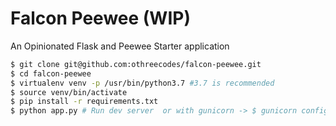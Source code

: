 # Falcon Peewee (WIP)

An Opinionated Flask and Peewee Starter application

```sh
$ git clone git@github.com:othreecodes/falcon-peewee.git
$ cd falcon-peewee
$ virtualenv venv -p /usr/bin/python3.7 #3.7 is recommended
$ source venv/bin/activate
$ pip install -r requirements.txt
$ python app.py # Run dev server  or with gunicorn -> $ gunicorn config:application --reload

```